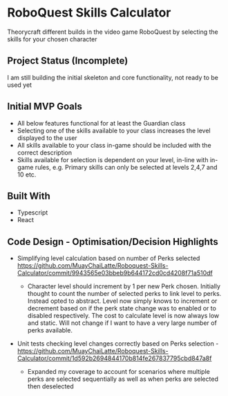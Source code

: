 # RoboQuest Skills Calculator

Theorycraft different builds in the video game RoboQuest by selecting the skills for your chosen character

## Project Status (Incomplete)

I am still building the initial skeleton and core functionality, not ready to be used yet

## Initial MVP Goals

- All below features functional for at least the Guardian class
- Selecting one of the skills available to your class increases the level displayed to the user
- All skills available to your class in-game should be included with the correct description
- Skills available for selection is dependent on your level, in-line with in-game rules, e.g. Primary skills can only be selected at levels 2,4,7 and 10 etc.

## Built With

- Typescript
- React

## Code Design - Optimisation/Decision Highlights

- Simplifying level calculation based on number of Perks selected https://github.com/MuayChaiLatte/Roboquest-Skills-Calculator/commit/9943565e03bbeb9b644172cd0cd4208f71a510df
    - Character level should increment by 1 per new Perk chosen. Initially thought to count the number of selected perks to link level to perks. Instead opted to abstract. Level now simply knows to increment or decrement based on if the perk state change was to enabled or to disabled respectively. The cost to calculate level is now always low and static. Will not change if I want to have a very large number of perks available.

-  Unit tests checking level changes correctly based on Perks selection - https://github.com/MuayChaiLatte/Roboquest-Skills-Calculator/commit/1d592b2694844170b814fe267837795cbd847a8f
    - Expanded my coverage to account for scenarios where multiple perks are selected sequentially as well as when perks are selected then deselected 